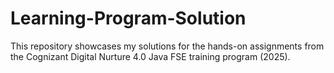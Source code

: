 # Learning-Program-Solution
This repository showcases my solutions for the hands-on assignments from the Cognizant Digital Nurture 4.0 Java FSE training program (2025). 
